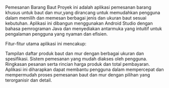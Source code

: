 Pemesanan Barang Baut
Proyek ini adalah aplikasi pemesanan barang khusus untuk baut dan mur,yang dirancang untuk memudahkan pengguna dalam memilih dan memesan berbagai jenis dan ukuran baut sesuai kebutuhan. Aplikasi ini dibangun menggunakan Android Studio dengan bahasa pemrograman Java dan menyediakan antarmuka yang intuitif untuk pengalaman pengguna yang nyaman dan efisien.

Fitur-fitur utama aplikasi ini mencakup:

Tampilan daftar produk baut dan mur dengan berbagai ukuran dan spesifikasi.
Sistem pemesanan yang mudah diakses oleh pengguna.
Ringkasan pesanan serta rincian harga produk dan total pembayaran.
Aplikasi ini diharapkan dapat membantu pengguna dalam mempercepat dan mempermudah proses pemesanan baut dan mur dengan pilihan yang terorganisir dan detail.






